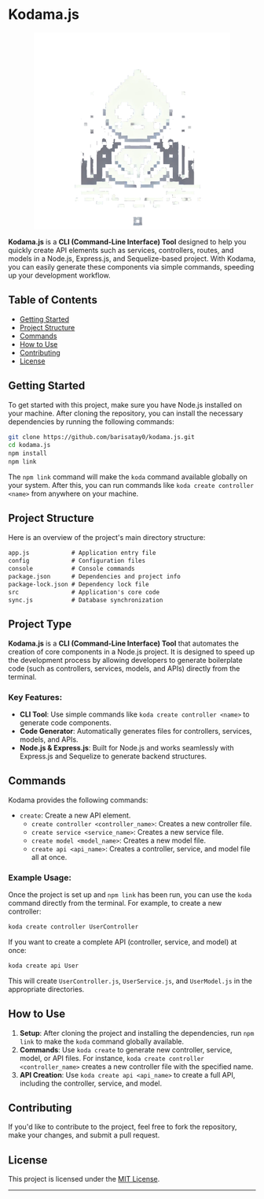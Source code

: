 # Kodama.js

<p align="center"><img src="config/kodama.webp" width="400" alt="Kodama Logo"></p>

**Kodama.js** is a **CLI (Command-Line Interface) Tool** designed to help you quickly create API elements such as services, controllers, routes, and models in a Node.js, Express.js, and Sequelize-based project. With Kodama, you can easily generate these components via simple commands, speeding up your development workflow.

## Table of Contents

- [Getting Started](#getting-started)
- [Project Structure](#project-structure)
- [Commands](#commands)
- [How to Use](#how-to-use)
- [Contributing](#contributing)
- [License](#license)

## Getting Started

To get started with this project, make sure you have Node.js installed on your machine. After cloning the repository, you can install the necessary dependencies by running the following commands:

```bash
git clone https://github.com/barisatay0/kodama.js.git
cd kodama.js
npm install
npm link
```

The `npm link` command will make the `koda` command available globally on your system. After this, you can run commands like `koda create controller <name>` from anywhere on your machine.

## Project Structure

Here is an overview of the project's main directory structure:

```
app.js            # Application entry file
config            # Configuration files
console           # Console commands
package.json      # Dependencies and project info
package-lock.json # Dependency lock file
src               # Application's core code
sync.js           # Database synchronization

```

## Project Type

**Kodama.js** is a **CLI (Command-Line Interface) Tool** that automates the creation of core components in a Node.js project. It is designed to speed up the development process by allowing developers to generate boilerplate code (such as controllers, services, models, and APIs) directly from the terminal.

### Key Features:
- **CLI Tool**: Use simple commands like `koda create controller <name>` to generate code components.
- **Code Generator**: Automatically generates files for controllers, services, models, and APIs.
- **Node.js & Express.js**: Built for Node.js and works seamlessly with Express.js and Sequelize to generate backend structures.
  
## Commands

Kodama provides the following commands:

- `create`: Create a new API element.
    - `create controller <controller_name>`: Creates a new controller file.
    - `create service <service_name>`: Creates a new service file.
    - `create model <model_name>`: Creates a new model file.
    - `create api <api_name>`: Creates a controller, service, and model file all at once.

### Example Usage:

Once the project is set up and `npm link` has been run, you can use the `koda` command directly from the terminal. For example, to create a new controller:

```bash
koda create controller UserController
```

If you want to create a complete API (controller, service, and model) at once:

```bash
koda create api User
```

This will create `UserController.js`, `UserService.js`, and `UserModel.js` in the appropriate directories.

## How to Use

1. **Setup**: After cloning the project and installing the dependencies, run `npm link` to make the `koda` command globally available.
2. **Commands**: Use `koda create` to generate new controller, service, model, or API files. For instance, `koda create controller <controller_name>` creates a new controller file with the specified name.
3. **API Creation**: Use `koda create api <api_name>` to create a full API, including the controller, service, and model.

## Contributing

If you'd like to contribute to the project, feel free to fork the repository, make your changes, and submit a pull request.

## License

This project is licensed under the [MIT License](LICENSE).

---

